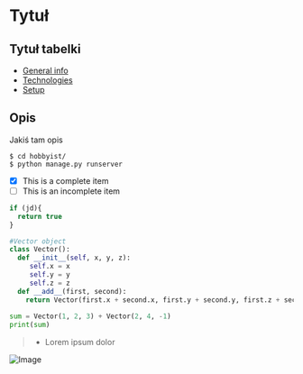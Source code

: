 # Tytuł

## Tytuł tabelki
* [General info](#general-info)
* [Technologies](#technologies)
* [Setup](#setup)

## Opis
Jakiś tam opis

```
$ cd hobbyist/
$ python manage.py runserver
```

- [x] This is a complete item
- [ ] This is an incomplete item

```javascript
if (jd){
  return true
}
```

```python
#Vector object
class Vector():
  def __init__(self, x, y, z):
     self.x = x
     self.y = y
     self.z = z
  def __add__(first, second):
    return Vector(first.x + second.x, first.y + second.y, first.z + second.z)
    
sum = Vector(1, 2, 3) + Vector(2, 4, -1)
print(sum)
```

> - Lorem ipsum dolor

![Image](https://bartek2.pythonanywhere.com/static/img/logo.png)
